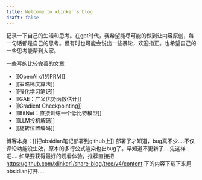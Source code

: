 ```yaml
---
title: Welcome to xlinker's blog
draft: false
---
```


记录一下自己的生活和思考。在gpt时代，我希望能尽可能的做到让内容原创，每一句话都是自己的思考。但有时也可能会说出一些暴论，欢迎指正。也希望自己的一些思考能帮到大家。

一些写的比较完善的文章
- [[OpenAI o1的PRM]]
- [[策略梯度算法]]
- [[强化学习笔记]]
- [[GAE：广义优势函数估计]]
- [[Gradient Checkpointing]]
- [[BitNet：直接训练一个低比特模型]]
- [[LLM投机解码]]
- [[旋转位置编码]]


博客本身：[[把obsidian笔记部署到github上]]
部署了才知道，bug真不少....不仅评论功能没生效，原本的多行公式渲染也出bug了。早知道不更新了....先这样吧....
如果要获得最好的观看体验，推荐直接把 https://github.com/xlinker1/share-blog/tree/v4/content 下的内容下载下来用obsidian打开....